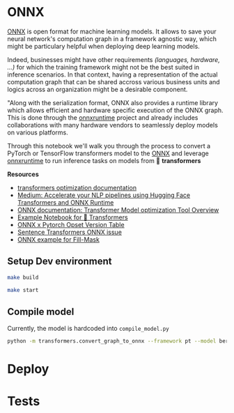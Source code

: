 
# ONNX

[ONNX](http://onnx.ai/) is open format for machine learning models. It allows to save your neural network's computation graph in a framework agnostic way, which might be particulary helpful when deploying deep learning models.
    
Indeed, businesses might have other requirements _(languages, hardware, ...)_ for which the training framework might not be the best suited in inference scenarios. In that context, having a representation of the actual computation graph that can be shared accross various business units and logics across an organization might be a desirable component.

"Along with the serialization format, ONNX also provides a runtime library which allows efficient and hardware specific execution of the ONNX graph. This is done through the [onnxruntime](https://microsoft.github.io/onnxruntime/) project and already includes collaborations with many hardware vendors to seamlessly deploy models on various platforms.

Through this notebook we'll walk you through the process to convert a PyTorch or TensorFlow transformers model to the [ONNX](http://onnx.ai/) and leverage [onnxruntime](https://microsoft.github.io/onnxruntime/) to run inference tasks on models from  🤗 __transformers__

**Resources**
* [transformers optimization documentation](https://huggingface.co/transformers/serialization.html?highlight=onnx)
* [Medium: Accelerate your NLP pipelines using Hugging Face Transformers and ONNX Runtime](https://medium.com/microsoftazure/accelerate-your-nlp-pipelines-using-hugging-face-transformers-and-onnx-runtime-2443578f4333)
* [ONNX documentation: Transformer Model optimization Tool Overview](https://github.com/microsoft/onnxruntime/tree/master/onnxruntime/python/tools/transformers)
* [Example Notebook for 🤗 Transformers](https://github.com/huggingface/transformers/blob/master/notebooks/04-onnx-export.ipynb)
* [ONNX x Pytorch Opset Version Table](https://github.com/onnx/onnx/blob/master/docs/Versioning.md#released-versions)
* [Sentence Transformers ONNX issue](https://github.com/UKPLab/sentence-transformers/issues/631)
* [ONNX example for Fill-Mask](https://neurocode.io/blog/serverless-nlp-transformer-model-with-onnx-and-azure-functions)

## Setup Dev environment

```Bash
make build
```

```Bash
make start
```

## Compile model

Currently, the model is hardcoded into `compile_model.py`

```bash
python -m transformers.convert_graph_to_onnx --framework pt --model bert-base-cased --quantize ./models/bert-base-cased.onnx
```

# Deploy

# Tests
